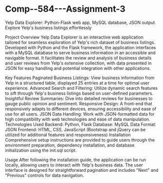 # Comp--584---Assignment-3
Yelp Data Explorer: Python-Flask web app, MySQL database, JSON output. Explore Yelp's business listings effortlessly

Project Overview
Yelp Data Explorer is an interactive web application tailored for seamless exploration of Yelp's rich dataset of business listings. Developed with Python and the Flask framework, the application interfaces with a MySQL database to serve business information in an accessible and navigable format. It facilitates the review and analysis of business details and user reviews from Yelp's extensive collection, with data presented in JSON for easy handling and potential integration with other applications.

Key Features
Paginated Business Listings: View business information from Yelp in a structured table, displayed 25 entries at a time for optimal user experience.
Advanced Search and Filtering: Utilize dynamic search features to sift through Yelp's business listings based on user-defined parameters.
Insightful Review Summaries: Dive into detailed reviews for businesses to gauge public opinion and sentiment.
Responsive Design: A front-end that responsively adapts to different devices, ensuring accessibility and ease of use for all users.
JSON Data Handling: Work with JSON-formatted data for high compatibility with web technologies and ease of data manipulation.
Technologies Used
Backend: Python, Flask
Database: MySQL
Data Format: JSON
Frontend: HTML, CSS, JavaScript (Bootstrap and jQuery can be utilized for additional features and responsiveness)
Installation
Comprehensive setup instructions are provided to guide users through the environment preparation, dependency installation, and database initialization using the init.sql script.

Usage
After following the installation guide, the application can be run locally, allowing users to interact with Yelp's business data. The user interface is designed for straightforward pagination and includes "Next" and "Previous" controls for data navigation.
